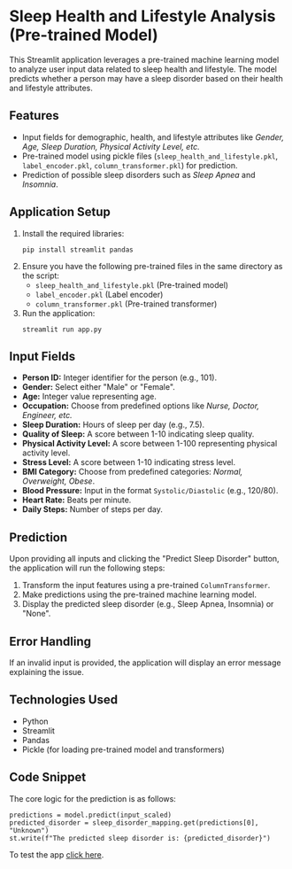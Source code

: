 <!DOCTYPE html>
<html lang="en">
<head>
    <meta charset="UTF-8">
    <meta name="viewport" content="width=device-width, initial-scale=1.0">
    <title>Sleep Health and Lifestyle Analysis (Pre-trained Model) - README</title>
</head>
<body>

<h1>Sleep Health and Lifestyle Analysis (Pre-trained Model)</h1>

<p>This Streamlit application leverages a pre-trained machine learning model to analyze user input data related to sleep health and lifestyle. The model predicts whether a person may have a sleep disorder based on their health and lifestyle attributes.</p>

<h2>Features</h2>
<ul>
    <li>Input fields for demographic, health, and lifestyle attributes like <em>Gender, Age, Sleep Duration, Physical Activity Level, etc.</em></li>
    <li>Pre-trained model using pickle files (<code>sleep_health_and_lifestyle.pkl</code>, <code>label_encoder.pkl</code>, <code>column_transformer.pkl</code>) for prediction.</li>
    <li>Prediction of possible sleep disorders such as <em>Sleep Apnea</em> and <em>Insomnia</em>.</li>
</ul>

<h2>Application Setup</h2>
<ol>
    <li>Install the required libraries:
        <pre><code>pip install streamlit pandas</code></pre>
    </li>
    <li>Ensure you have the following pre-trained files in the same directory as the script:
        <ul>
            <li><code>sleep_health_and_lifestyle.pkl</code> (Pre-trained model)</li>
            <li><code>label_encoder.pkl</code> (Label encoder)</li>
            <li><code>column_transformer.pkl</code> (Pre-trained transformer)</li>
        </ul>
    </li>
    <li>Run the application:
        <pre><code>streamlit run app.py</code></pre>
    </li>
</ol>

<h2>Input Fields</h2>
<ul>
    <li><strong>Person ID:</strong> Integer identifier for the person (e.g., 101).</li>
    <li><strong>Gender:</strong> Select either "Male" or "Female".</li>
    <li><strong>Age:</strong> Integer value representing age.</li>
    <li><strong>Occupation:</strong> Choose from predefined options like <em>Nurse, Doctor, Engineer, etc.</em></li>
    <li><strong>Sleep Duration:</strong> Hours of sleep per day (e.g., 7.5).</li>
    <li><strong>Quality of Sleep:</strong> A score between 1-10 indicating sleep quality.</li>
    <li><strong>Physical Activity Level:</strong> A score between 1-100 representing physical activity level.</li>
    <li><strong>Stress Level:</strong> A score between 1-10 indicating stress level.</li>
    <li><strong>BMI Category:</strong> Choose from predefined categories: <em>Normal, Overweight, Obese</em>.</li>
    <li><strong>Blood Pressure:</strong> Input in the format <code>Systolic/Diastolic</code> (e.g., 120/80).</li>
    <li><strong>Heart Rate:</strong> Beats per minute.</li>
    <li><strong>Daily Steps:</strong> Number of steps per day.</li>
</ul>

<h2>Prediction</h2>
<p>Upon providing all inputs and clicking the "Predict Sleep Disorder" button, the application will run the following steps:</p>
<ol>
    <li>Transform the input features using a pre-trained <code>ColumnTransformer</code>.</li>
    <li>Make predictions using the pre-trained machine learning model.</li>
    <li>Display the predicted sleep disorder (e.g., Sleep Apnea, Insomnia) or "None".</li>
</ol>

<h2>Error Handling</h2>
<p>If an invalid input is provided, the application will display an error message explaining the issue.</p>

<h2>Technologies Used</h2>
<ul>
    <li>Python</li>
    <li>Streamlit</li>
    <li>Pandas</li>
    <li>Pickle (for loading pre-trained model and transformers)</li>
</ul>

<h2>Code Snippet</h2>
<p>The core logic for the prediction is as follows:</p>
<pre><code>predictions = model.predict(input_scaled)
predicted_disorder = sleep_disorder_mapping.get(predictions[0], "Unknown")
st.write(f"The predicted sleep disorder is: {predicted_disorder}")</code></pre>

<p>To test the app <a href="https://health-prediction-kkgfjcqh8t29reulxnxuvg.streamlit.app/" target="_blank">click here</a>.</p>

</body>
</html>
